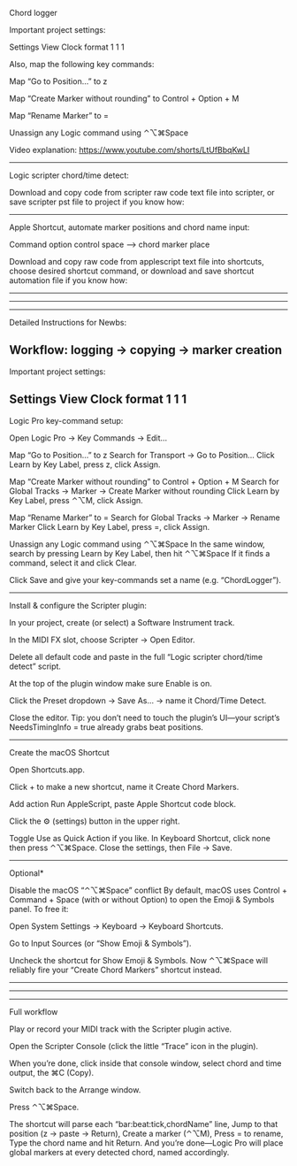 Chord logger

Important project settings:

Settings
View
Clock format 1 1  1

Also, map the following key commands:

Map “Go to Position…” to z

Map “Create Marker without rounding” to Control + Option + M

Map “Rename Marker” to =

Unassign any Logic command using ⌃⌥⌘Space

Video explanation: 
https://www.youtube.com/shorts/LtUfBbqKwLI

--------------------------------------
Logic scripter chord/time detect:

Download and copy code from scripter raw code text file into scripter, or save scripter pst file to project if you know how:

--------------------------------------

Apple Shortcut, automate marker positions and chord name input:

Command option control space —> chord marker place

Download and copy raw code from applescript text file into shortcuts, choose desired shortcut command, or download and save shortcut automation file if you know how:

--------------------------------------

--------------------------------------

--------------------------------------

Detailed Instructions for Newbs:



Workflow: logging → copying → marker creation
--------------------------------------

Important project settings:

Settings
View
Clock format 1 1  1
--------------------------------------

Logic Pro key-command setup:

Open Logic Pro → Key Commands → Edit…

Map “Go to Position…” to z
Search for Transport → Go to Position…
Click Learn by Key Label, press z, click Assign.

Map “Create Marker without rounding” to Control + Option + M
Search for Global Tracks → Marker → Create Marker without rounding
Click Learn by Key Label, press ⌃⌥M, click Assign.

Map “Rename Marker” to =
Search for Global Tracks → Marker → Rename Marker
Click Learn by Key Label, press =, click Assign.

Unassign any Logic command using ⌃⌥⌘Space
In the same window, search by pressing Learn by Key Label, then hit ⌃⌥⌘Space
If it finds a command, select it and click Clear.

Click Save and give your key-commands set a name (e.g. “ChordLogger”).


--------------------------------------

Install & configure the Scripter plugin:

In your project, create (or select) a Software Instrument track.

In the MIDI FX slot, choose Scripter → Open Editor.

Delete all default code and paste in the full “Logic scripter chord/time detect” script.

At the top of the plugin window make sure Enable is on.

Click the Preset dropdown → Save As… → name it Chord/Time Detect.

Close the editor. Tip: you don’t need to touch the plugin’s UI—your script’s NeedsTimingInfo = true already grabs beat positions.


--------------------------------------

Create the macOS Shortcut

Open Shortcuts.app.

Click + to make a new shortcut, name it Create Chord Markers.

Add action Run AppleScript, paste Apple Shortcut code block.

Click the ⚙️ (settings) button in the upper right.

Toggle Use as Quick Action if you like.
In Keyboard Shortcut, click none then press ⌃⌥⌘Space.
Close the settings, then File → Save.


--------------------------------------
Optional*

Disable the macOS “⌃⌥⌘Space” conflict By default, macOS uses Control + Command + Space (with or without Option) to open the Emoji & Symbols panel. To free it:

Open System Settings → Keyboard → Keyboard Shortcuts.

Go to Input Sources (or “Show Emoji & Symbols”).

Uncheck the shortcut for Show Emoji & Symbols. Now ⌃⌥⌘Space will reliably fire your “Create Chord Markers” shortcut instead.


--------------------------------------
--------------------------------------
--------------------------------------

Full workflow

Play or record your MIDI track with the Scripter plugin active.

Open the Scripter Console (click the little “Trace” icon in the plugin).

When you’re done, click inside that console window, select chord and time output, the  ⌘C (Copy).

Switch back to the Arrange window.

Press ⌃⌥⌘Space.

The shortcut will parse each “bar:beat:tick,chordName” line,
Jump to that position (z → paste → Return),
Create a marker (⌃⌥M),
Press = to rename,
Type the chord name and hit Return. And you’re done—Logic Pro will place global markers at every detected chord, named accordingly.
